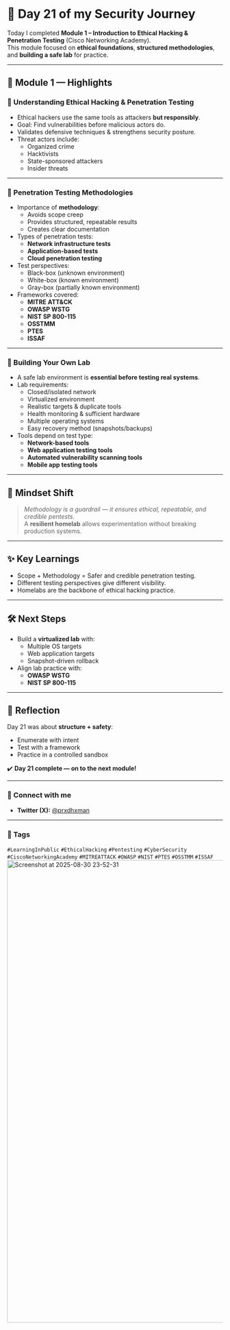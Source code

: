 # 🚀 Day 21 of my Security Journey

Today I completed **Module 1 – Introduction to Ethical Hacking & Penetration Testing** (Cisco Networking Academy).  
This module focused on **ethical foundations**, **structured methodologies**, and **building a safe lab** for practice.

---

## 🎯 Module 1 — Highlights

### 🔹 Understanding Ethical Hacking & Penetration Testing
- Ethical hackers use the same tools as attackers **but responsibly**.  
- Goal: Find vulnerabilities before malicious actors do.  
- Validates defensive techniques & strengthens security posture.  
- Threat actors include:
  - Organized crime
  - Hacktivists
  - State-sponsored attackers
  - Insider threats

---

### 🔹 Penetration Testing Methodologies
- Importance of **methodology**:
  - Avoids scope creep
  - Provides structured, repeatable results
  - Creates clear documentation
- Types of penetration tests:
  - **Network infrastructure tests**
  - **Application-based tests**
  - **Cloud penetration testing**
- Test perspectives:
  - Black-box (unknown environment)
  - White-box (known environment)
  - Gray-box (partially known environment)
- Frameworks covered:
  - **MITRE ATT&CK**
  - **OWASP WSTG**
  - **NIST SP 800-115**
  - **OSSTMM**
  - **PTES**
  - **ISSAF**

---

### 🔹 Building Your Own Lab
- A safe lab environment is **essential before testing real systems**.  
- Lab requirements:
  - Closed/isolated network
  - Virtualized environment
  - Realistic targets & duplicate tools
  - Health monitoring & sufficient hardware
  - Multiple operating systems
  - Easy recovery method (snapshots/backups)
- Tools depend on test type:
  - **Network-based tools**
  - **Web application testing tools**
  - **Automated vulnerability scanning tools**
  - **Mobile app testing tools**

---

## 🧠 Mindset Shift
> *Methodology is a guardrail — it ensures ethical, repeatable, and credible pentests.*  
A **resilient homelab** allows experimentation without breaking production systems.

---

## ✨ Key Learnings
- Scope + Methodology = Safer and credible penetration testing.  
- Different testing perspectives give different visibility.  
- Homelabs are the backbone of ethical hacking practice.  

---

## 🛠️ Next Steps
- Build a **virtualized lab** with:
  - Multiple OS targets
  - Web application targets
  - Snapshot-driven rollback
- Align lab practice with:
  - **OWASP WSTG**
  - **NIST SP 800-115**

---

## 📌 Reflection
Day 21 was about **structure + safety**:  
- Enumerate with intent  
- Test with a framework  
- Practice in a controlled sandbox  

✔️ **Day 21 complete — on to the next module!**

---

### 🔗 Connect with me
- **Twitter (X):** [@prxdhxman](https://x.com/prxdhxman)  

---

### 🔖 Tags
`#LearningInPublic` `#EthicalHacking` `#Pentesting` `#CyberSecurity`  
`#CiscoNetworkingAcademy` `#MITREATTACK` `#OWASP` `#NIST` `#PTES` `#OSSTMM` `#ISSAF`
<img width="1920" height="1080" alt="Screenshot at 2025-08-30 23-52-31" src="https://github.com/user-attachments/assets/bc7aa927-d5f9-4229-9fcc-c04864c4c19a" />

